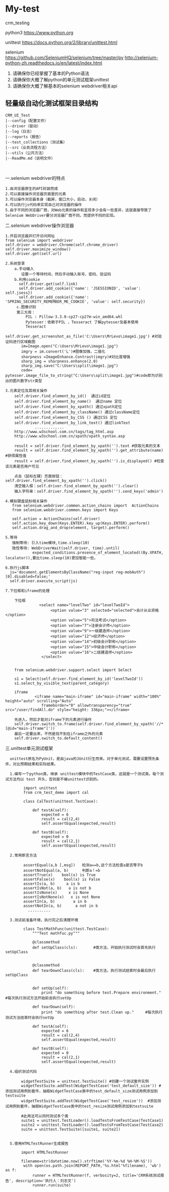 # My-test 
crm_testing

python3
https://www.python.org

unittest
https://docs.python.org/2/library/unittest.html

selenium  
https://github.com/SeleniumHQ/selenium/tree/master/py
http://selenium-python-zh.readthedocs.io/en/latest/index.html

1. 请确保你已经掌握了基本的Python语法
2. 请确保你大概了解python的单元测试框架unittest
3. 请确保你大概了解基本的selenium webdriver相关api
   
## 轻量级自动化测试框架目录结构

    CRM_UI_Test
    |--config（配置文件）
    |--driver（驱动）
    |--log（日志）
    |--reports（报告）
    |--test_collections（测试集）
    |--src（业务流程方法）
    |--utils（公共方法）
    |--ReadMe.md（说明文件）
        
   
   
   
   
 
 
一.selenium webdriver的特点

    1.由浏览器原生的API封装而成
    2.可以直接操作浏览器页面里的元素
    3.可以操作浏览器本身（截屏，窗口大小，启动，关闭）
    4.可以执行js代码来实现自己对浏览器的操作
    5.由于不同的浏览器厂商，对Web元素的操作和呈现多少会有一些差异，这就直接导致了Selenium WebDriver要分浏览器厂商不同，而提供不同的实现。 

二.selenium webdriver操作浏览器

    1.开启浏览器并打开访问网址
    from selenium import webdriver
    self.driver = webdriver.Chrome(self.chrome_driver)
    self.driver.maximize_window()
    self.driver.get(self.url)
    
    2.系统登录
        a.手动输入
           设置一个等待时间，然后手动输入账号、密码、验证码
        b.利用cookie
          self.driver.get(self.link)
          self.driver.add_cookie({'name': 'JSESSIONID', 'value': self.jsess})
          self.driver.add_cookie({'name': 'SPRING_SECURITY_REMEMBER_ME_COOKIE', 'value': self.security})
         c.图像识别
         第三方库：
             PIL : Pillow-3.3.0-cp27-cp27m-win_amd64.whl
             Pytesser：依赖于PIL ，Tesseract 了解pytesser及基本使用
             Tesseract
           self.driver.get_screenshot_as_file('C:\Users\MrLevo\image1.jpg') #对验证码进行区域截图
           im=Image.open("C:\Users\MrLevo\image1.jpg")
           imgry = im.convert('L')#图像加强，二值化
           sharpness =ImageEnhance.Contrast(imgry)#对比度增强
           sharp_img = sharpness.enhance(2.0)
           sharp_img.save("C:\Users\split\image1.jpg")
           code= pytesser.image_file_to_string("C:\Users\split\image1.jpg")#code即为识别出的图片数字str类型
     
    3.元素定位及其相关操作
        self.driver.find_element_by_id()  通过id定位
        self.driver.find_element_by_name()  通过name 定位
        self.driver.find_element_by_xpath() 通过xpath定位
        self.driver.find_element_by_className() 通过className定位
        self.driver.find_element_by_CSS () 通过CSS 定位
        self.driver.find_element_by_link_text() 通过linkText
                 .............
        http://www.w3school.com.cn/tags/tag_html.asp
        http://www.w3school.com.cn/xpath/xpath_syntax.asp
        
        result = self.driver.find_element_by_xpath('').text #获取元素的文本
        result = self.driver.find_element_by_xpath('').get_attribute(name) #获得属性值
        result = self.driver.find_element_by_xpath('').is_displayed() #检查该元素是否用户可见

        点击（鼠标左键）页面按钮：self.driver.find_element_by_xpath('').click()
        清空输入框：self.driver.find_element_by_xpath('').clear()
        输入字符串：self.driver.find_element_by_xpath('').send_keys('admin')
      
    4.模拟键盘鼠标相关操作
       from selenium.webdriver.common.action_chains import  ActionChains
       from selenium.webdriver.common.keys import Keys

       self.action = ActionChains(self.driver)
       self.action.key_down(Keys.ENTER).key_up(Keys.ENTER).perform()
       self.action.drag_and_drop(element, target).perform()
    
    5.等待
       强制等待: 引入time模块,time.sleep(10) 
       隐性等待: WebDriverWait(self.driver, time).until(
                expected_conditions.presence_of_element_located((By.XPATH, localator)),要比time.sleep(10)更加智能一些。             
    
    6.执行js脚本
      js='document.getElementsByClassName("reg-input reg-mobAuth")[0].disabled=false;'
      self.driver.execute_script(js)
      
    7.下拉框和iframe的处理
    
        下拉框
                   <select name="levelTwo" id="levelTwoId">
	                    <option value="3" selected="selected">会计从业资格</option>
						<option value="5">司法考试</option>
						<option value="7">注册会计师</option>
				        <option value="9">一级建造师</option>
						<option value="12">经济师</option>
						<option value="14">初级会计职称</option>
					    <option value="15">中级会计职称</option>
						<option value="16">二级建造师</option>					
					</select>
        
        
        from selenium.webdriver.support.select import Select
        
        s1 = Select(self.driver.find_element_by_id('levelTwoId'))
        s1.select_by_visible_text(parent_category)
        
        iframe
                 <iframe name="main-iframe" id="main-iframe" width="100%" height="auto" scrolling="Auto" 
                    frameborder="0" allowtransparency="true" src="/user/findAll.do" style="height: 336px;"></iframe>
    
        先进入，然后才能对iframe下的元素进行操作
        self.driver.switch_to.frame(self.driver.find_element_by_xpath('//*[@id="main-iframe"]'))
        最后一定要出来，不然是找不到在iframe之外的元素
        self.driver.switch_to.default_content()

三.unittest单元测试框架
        
      unittest原名为PyUnit，是由java的JUnit衍生而来。对于单元测试，需要设置预先条件，对比预期结果和实际结果。  
      
      1.编写一个python类，继承 unittest模块中的TestCase类，这就是一个测试类。每个测试方法均以 test 开头，否则是不被unittest识别的。
            
            import unittest
            from crm_test_demo import cal
     
            class CalTest(unittest.TestCase):
            
                def testA(self):
                    expected = 6
                    result = cal(2,4)
                    self.assertEqual(expected,result)
        
                def testB(self):
                    expected = 0
                    result = cal(2,1)
                    self.assertEqual(expected,result)

      2.常用断言方法
            
            assertEqual(a,b [,msg])   检测a==b,这个方法检查a是否等于b
            assertNotEqual(a, b)      判断a！=b
            assertTrue(x)    bool(x) is True
            assertFalse(x)    bool(x) is False            
            assertIs(a, b)     a is b            
            assertIsNot(a, b)   a is not b            
            assertIsNone(x)     x is None            
            assertIsNotNone(x)   x is not None            
            assertIn(a, b)        a in b            
            assertNotIn(a, b)      a not in b
              ..........

      3.测试前准备环境，执行完之后清理环境

            class TestMathFunc(unittest.TestCase):
                """Test mathfuc.py"""
            
                @classmethod
                def setUpClass(cls):       #类方法，开始执行测试时会首先执行setUpClass
                
                
                @classmethod
                def tearDownClass(cls):    #类方法，执行测试结束时会最后执行setUpClass
                
          
                def setUp(self):
                    print "do something before test.Prepare environment."  #每次执行测试方法开始前会执行setUp
            
                def tearDown(self):
                    print "do something after test.Clean up."     #每次执行测试方法结束时会执行setUp

                def testA(self):
                    expected = 6
                    result = cal(2,4)
                    self.assertEqual(expected,result)
        
                def testB(self):
                    expected = 0
                    result = cal(2,1)
                    self.assertEqual(expected,result)

      4.组织测试代码
           
           widgetTestSuite = unittest.TestSuite() #创建一个测试套件实例
           widgetTestSuite.addTest(WidgetTestCase('test_default_size')) #添加测试用例到套件，抽取WidgetTestCase类中的test_default_size测试用例添加到testsuite
           widgetTestSuite.addTest(WidgetTestCase('test_resize'))  #添加测试用例到套件，抽取WidgetTestCase类中的test_resize测试用例添加到testsuite

           #此用法可以同时测试多个类
           suite1 = unittest.TestLoader().loadTestsFromTestCase(TestCase1) 
           suite2 = unittest.TestLoader().loadTestsFromTestCase(TestCase2) 
           suite = unittest.TestSuite([suite1, suite2]) 
           

      5.使用HTMLTestRunner生成报告
        
           import HTMLTestRunner
           
           filename=str(datetime.now().strftime('%Y-%m-%d %H-%M-%S'))
            with open(os.path.join(REPORT_PATH,'%s.html'%filename), 'wb') as f:
                runner = HTMLTestRunner(f, verbosity=2, title='CRM系统测试报告', description='执行人：刘志文')
                runner.run(suite)
      
      







      
